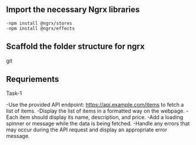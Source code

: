 ## Import the necessary Ngrx libraries
    -npm install @ngrx/stores
    -npm install @ngrx/effects

## Scaffold the folder structure for ngrx
git 

## Requriements

Task-1

-Use the provided API endpoint: https://api.example.com/items to fetch a list of items.
-Display the list of items in a formatted way on the webpage.
-Each item should display its name, description, and price.
-Add a loading spinner or message while the data is being fetched.
-Handle any errors that may occur during the API request and display an appropriate error message.



